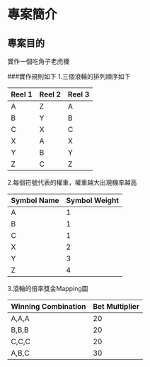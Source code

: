 # 專案簡介
## 專案目的
實作一個吃角子老虎機

###實作規則如下
1.三個滾輪的排列順序如下

| Reel 1 | Reel 2 | Reel 3 |
|--------|--------|--------|
|A | Z | A |
|B | Y | B |
|C | X | C |
|X | A | X |
|Y | B | Y |
|Z | C | Z |

2.每個符號代表的權重，權重越大出現機率越高

| Symbol Name | Symbol Weight |
|-------------|--------------|
| A | 1 |
| B | 1 |
| C | 1 |
| X | 2 |
| Y | 3 |
| Z | 4 |

3.滾輪的倍率獎金Mapping圖

| Winning Combination | Bet Multiplier |
|-------------|----------------|
| A,A,A | 20  |
| B,B,B | 20  |
| C,C,C | 20  |
| A,B,C | 30  |